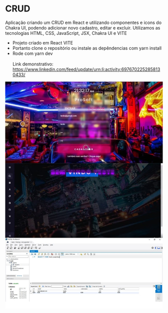 # CRUD
Aplicação criando um CRUD em React e utilizando componentes e icons do Chakra UI, podendo adicionar novo cadastro, editar e excluir. Utilizamos as tecnologias HTML, CSS, JavaScript, JSX, Chakra UI e VITE 
<br>
- Projeto criado em React VITE
- Portanto clone o repositório ou instale as depêndencias com yarn install
- Rode com yarn dev
<br><br>
Link demonstrativo: https://www.linkedin.com/feed/update/urn:li:activity:6976702252858130433/
<img src="https://raw.githubusercontent.com/Suubiprabaxo/Cadastro_BD/main/preview%2C.jpeg"/>
